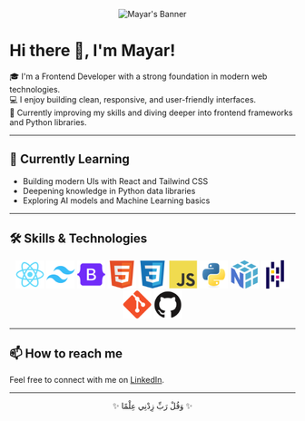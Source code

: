 <p align="center">
  <img src="https://img.shields.io/badge/Frontend%20Developer%20|%20AI%20Enthusiast-89CFF0?style=for-the-badge&logo=github&logoColor=white" alt="Mayar's Banner" />
</p>

# Hi there 👋, I'm Mayar!

🎓 I'm a Frontend Developer with a strong foundation in modern web technologies.  
💻 I enjoy building clean, responsive, and user-friendly interfaces.  
🚀 Currently improving my skills and diving deeper into frontend frameworks and Python libraries.

---

## 🌱 Currently Learning
- Building modern UIs with React and Tailwind CSS
- Deepening knowledge in Python data libraries
- Exploring AI models and Machine Learning basics

---

## 🛠️ Skills & Technologies

<div align="center">
  <!-- Frontend Logos Only -->
  <img src="https://raw.githubusercontent.com/devicons/devicon/master/icons/react/react-original.svg" width="50" height="50" alt="React" />
<img src="https://raw.githubusercontent.com/devicons/devicon/master/icons/tailwindcss/tailwindcss-original.svg" width="50" height="50" alt="Tailwind CSS" />

  <img src="https://raw.githubusercontent.com/devicons/devicon/master/icons/bootstrap/bootstrap-plain.svg" width="50" height="50" alt="Bootstrap" />
  <img src="https://raw.githubusercontent.com/devicons/devicon/master/icons/html5/html5-original.svg" width="50" height="50" alt="HTML5" />
  <img src="https://raw.githubusercontent.com/devicons/devicon/master/icons/css3/css3-original.svg" width="50" height="50" alt="CSS3" />
  <img src="https://raw.githubusercontent.com/devicons/devicon/master/icons/javascript/javascript-original.svg" width="50" height="50" alt="JavaScript" />
  
  <!-- Python and Libraries Logos -->
  <img src="https://raw.githubusercontent.com/devicons/devicon/master/icons/python/python-original.svg" width="50" height="50" alt="Python" />
  <img src="https://raw.githubusercontent.com/devicons/devicon/master/icons/numpy/numpy-original.svg" width="50" height="50" alt="NumPy" />
  <img src="https://raw.githubusercontent.com/devicons/devicon/master/icons/pandas/pandas-original.svg" width="50" height="50" alt="Pandas" />

  <!-- Tools -->
  <img src="https://raw.githubusercontent.com/devicons/devicon/master/icons/git/git-original.svg" width="50" height="50" alt="Git" />
  <img src="https://raw.githubusercontent.com/devicons/devicon/master/icons/github/github-original.svg" width="50" height="50" alt="GitHub" />
</div>

---

## 📫 How to reach me

Feel free to connect with me on [LinkedIn](https://www.linkedin.com/in/mayar-qasarwa-971556219/).


---

<p align="center">
 ✨ وَقُلْ رَبِّ زِدْنِي عِلْمًا ✨
</p>
